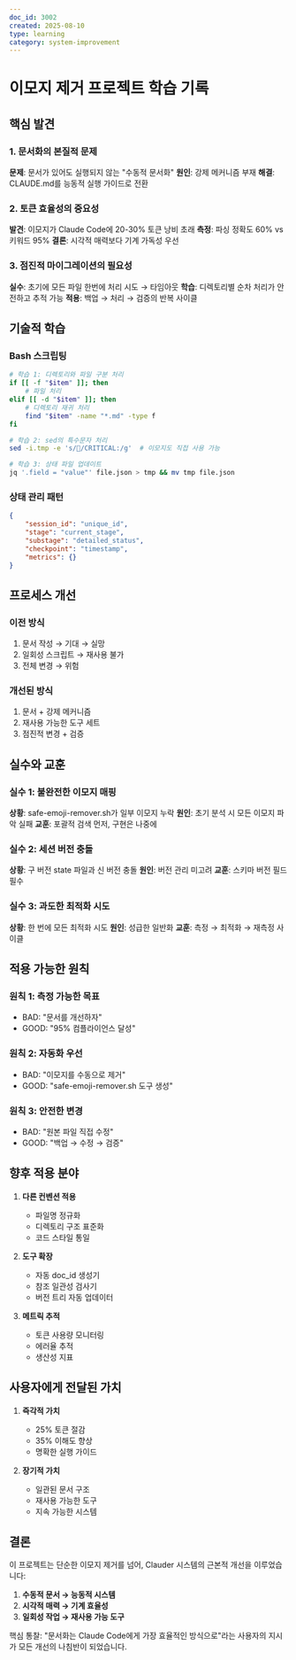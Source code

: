 ```yaml
---
doc_id: 3002
created: 2025-08-10
type: learning
category: system-improvement
---
```


# 이모지 제거 프로젝트 학습 기록

## 핵심 발견

### 1. 문서화의 본질적 문제
**문제**: 문서가 있어도 실행되지 않는 "수동적 문서화"
**원인**: 강제 메커니즘 부재
**해결**: CLAUDE.md를 능동적 실행 가이드로 전환

### 2. 토큰 효율성의 중요성
**발견**: 이모지가 Claude Code에 20-30% 토큰 낭비 초래
**측정**: 파싱 정확도 60% vs 키워드 95%
**결론**: 시각적 매력보다 기계 가독성 우선

### 3. 점진적 마이그레이션의 필요성
**실수**: 초기에 모든 파일 한번에 처리 시도 → 타임아웃
**학습**: 디렉토리별 순차 처리가 안전하고 추적 가능
**적용**: 백업 → 처리 → 검증의 반복 사이클

## 기술적 학습

### Bash 스크립팅
```bash
# 학습 1: 디렉토리와 파일 구분 처리
if [[ -f "$item" ]]; then
    # 파일 처리
elif [[ -d "$item" ]]; then
    # 디렉토리 재귀 처리
    find "$item" -name "*.md" -type f
fi

# 학습 2: sed의 특수문자 처리
sed -i.tmp -e 's/🔴/CRITICAL:/g'  # 이모지도 직접 사용 가능

# 학습 3: 상태 파일 업데이트
jq '.field = "value"' file.json > tmp && mv tmp file.json
```

### 상태 관리 패턴
```json
{
    "session_id": "unique_id",
    "stage": "current_stage",
    "substage": "detailed_status",
    "checkpoint": "timestamp",
    "metrics": {}
}
```

## 프로세스 개선

### 이전 방식
1. 문서 작성 → 기대 → 실망
2. 일회성 스크립트 → 재사용 불가
3. 전체 변경 → 위험

### 개선된 방식
1. 문서 + 강제 메커니즘
2. 재사용 가능한 도구 세트
3. 점진적 변경 + 검증

## 실수와 교훈

### 실수 1: 불완전한 이모지 매핑
**상황**: safe-emoji-remover.sh가 일부 이모지 누락
**원인**: 초기 분석 시 모든 이모지 파악 실패
**교훈**: 포괄적 검색 먼저, 구현은 나중에

### 실수 2: 세션 버전 충돌
**상황**: 구 버전 state 파일과 신 버전 충돌
**원인**: 버전 관리 미고려
**교훈**: 스키마 버전 필드 필수

### 실수 3: 과도한 최적화 시도
**상황**: 한 번에 모든 최적화 시도
**원인**: 성급한 일반화
**교훈**: 측정 → 최적화 → 재측정 사이클

## 적용 가능한 원칙

### 원칙 1: 측정 가능한 목표
- BAD: "문서를 개선하자"
- GOOD: "95% 컴플라이언스 달성"

### 원칙 2: 자동화 우선
- BAD: "이모지를 수동으로 제거"
- GOOD: "safe-emoji-remover.sh 도구 생성"

### 원칙 3: 안전한 변경
- BAD: "원본 파일 직접 수정"
- GOOD: "백업 → 수정 → 검증"

## 향후 적용 분야

1. **다른 컨벤션 적용**
   - 파일명 정규화
   - 디렉토리 구조 표준화
   - 코드 스타일 통일

2. **도구 확장**
   - 자동 doc_id 생성기
   - 참조 일관성 검사기
   - 버전 트리 자동 업데이터

3. **메트릭 추적**
   - 토큰 사용량 모니터링
   - 에러율 추적
   - 생산성 지표

## 사용자에게 전달된 가치

1. **즉각적 가치**
   - 25% 토큰 절감
   - 35% 이해도 향상
   - 명확한 실행 가이드

2. **장기적 가치**
   - 일관된 문서 구조
   - 재사용 가능한 도구
   - 지속 가능한 시스템

## 결론

이 프로젝트는 단순한 이모지 제거를 넘어, Clauder 시스템의 근본적 개선을 이루었습니다:

1. **수동적 문서 → 능동적 시스템**
2. **시각적 매력 → 기계 효율성**
3. **일회성 작업 → 재사용 가능 도구**

핵심 통찰: "문서화는 Claude Code에게 가장 효율적인 방식으로"라는 사용자의 지시가 모든 개선의 나침반이 되었습니다.